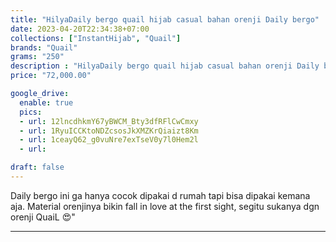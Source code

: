 ```yaml
---
title: "HilyaDaily bergo quail hijab casual bahan orenji Daily bergo"
date: 2023-04-20T22:34:38+07:00
collections: ["InstantHijab", "Quail"]
brands: "Quail"
grams: "250"
description : "HilyaDaily bergo quail hijab casual bahan orenji Daily bergo"
price: "72,000.00"

google_drive:
  enable: true
  pics:
  - url: 12lncdhkmY67yBWCM_Bty3dfRFlCwCmxy
  - url: 1RyuICCKtoNDZcsosJkXMZKrQiaizt8Km
  - url: 1ceayQ62_g0vuNre7exTseV0y7l0Hem2l
  - url: 

draft: false
---
```


Daily bergo ini ga hanya cocok dipakai d rumah tapi bisa dipakai kemana aja. Material orenjinya bikin fall in love at the first sight, segitu sukanya dgn orenji QuaiL 😍" 

-----------      
  

